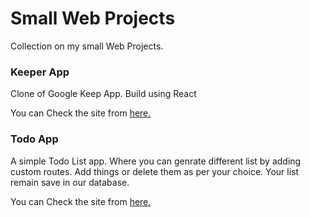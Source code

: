 # Small Web Projects
Collection on my small Web Projects.

### Keeper App
Clone of Google Keep App.
Build using React 

You can Check the site from [here.](https://keeper-clone-react.herokuapp.com/)

### Todo App 
A simple Todo List app. Where you can genrate different list by adding custom routes.
Add things or delete them as per your choice.
Your list remain save in our database. 

You can Check the site from [here.](https://glacial-cliffs-79518.herokuapp.com/)
